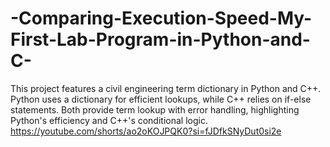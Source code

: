 # -Comparing-Execution-Speed-My-First-Lab-Program-in-Python-and-C-
This project features a civil engineering term dictionary in Python and C++. Python uses a dictionary for efficient lookups, while C++ relies on if-else statements. Both provide term lookup with error handling, highlighting Python's efficiency and C++'s conditional logic.
https://youtube.com/shorts/ao2oKOJPQK0?si=fJDfkSNyDut0si2e
